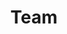 ---
title: Team
resources:
  - src: gregoryai_background.png
    name: header
options:
  unlisted: false
  showHeader: false
  hideFooter: false
  hideSubscribeForm: true
  header: mini
---